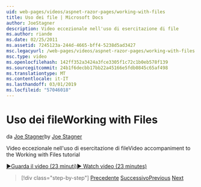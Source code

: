 ```yaml
---
uid: web-pages/videos/aspnet-razor-pages/working-with-files
title: Uso dei file | Microsoft Docs
author: JoeStagner
description: Video eccezionale nell'uso di esercitazione di file
ms.author: riande
ms.date: 02/25/2011
ms.assetid: 7245123a-244d-4665-bff4-5238d5ad3427
msc.legacyurl: /web-pages/videos/aspnet-razor-pages/working-with-files
msc.type: video
ms.openlocfilehash: 142ff352a3424a3fce3305f1c72c1b0eb578f139
ms.sourcegitcommit: 24b1f6decbb17bb22a45166e5fdb0845c65af498
ms.translationtype: MT
ms.contentlocale: it-IT
ms.lasthandoff: 03/01/2019
ms.locfileid: "57046018"
---
```

<a name="working-with-files"></a><span data-ttu-id="382b1-103">Uso dei file</span><span class="sxs-lookup"><span data-stu-id="382b1-103">Working with Files</span></span>
====================
<span data-ttu-id="382b1-104">da [Joe Stagner](https://github.com/JoeStagner)</span><span class="sxs-lookup"><span data-stu-id="382b1-104">by [Joe Stagner](https://github.com/JoeStagner)</span></span>

<span data-ttu-id="382b1-105">Video eccezionale nell'uso di esercitazione di file</span><span class="sxs-lookup"><span data-stu-id="382b1-105">Video accompaniment to the Working with Files tutorial</span></span>

[<span data-ttu-id="382b1-106">&#9654;Guarda il video (23 minuti)</span><span class="sxs-lookup"><span data-stu-id="382b1-106">&#9654; Watch video (23 minutes)</span></span>](https://channel9.msdn.com/Blogs/ASP-NET-Site-Videos/working-with-files)

> [!div class="step-by-step"]
> <span data-ttu-id="382b1-107">[Precedente](displaying-data-in-a-chart-part-2.md)
> [Successivo](working-with-images.md)</span><span class="sxs-lookup"><span data-stu-id="382b1-107">[Previous](displaying-data-in-a-chart-part-2.md)
[Next](working-with-images.md)</span></span>
